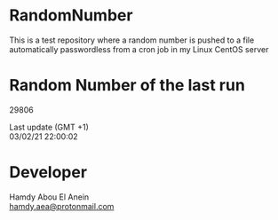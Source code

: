 # RandomNumber    
This is a test repository where a random number is pushed to a file automatically passwordless from a cron job in my Linux CentOS server    
# Random Number of the last run   
29806
      
Last update (GMT +1)    
03/02/21 22:00:02
# Developer    
Hamdy Abou El Anein   
hamdy.aea@protonmail.com
